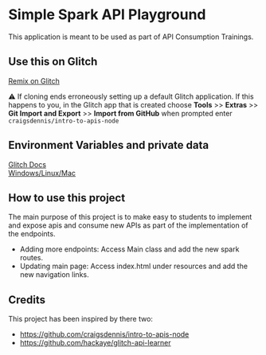 # Simple Spark API Playground 

This application is meant to be used as part of API Consumption Trainings.

## Use this on Glitch

[Remix on Glitch](https://glitch.com/edit/#!/import/git?url=https://github.com/benjagra/simple-spark-api-playground)

⚠️ If cloning ends erroneously setting up a default Glitch application. If this happens to you, in the Glitch app that is created choose **Tools** >> **Extras** >> **Git Import and Export** >> **Import from GitHub** when prompted enter  `craigsdennis/intro-to-apis-node`


## Environment Variables and private data
[Glitch Docs](https://help.glitch.com/kb/article/18-adding-private-data/)<br>[Windows/Linux/Mac](https://www.twilio.com/blog/working-with-environment-variables-in-java)

## How to use this project
The main purpose of this project is to make easy to students to implement and expose apis and consume new APIs as part of the implementation of the endpoints.
* Adding more endpoints: Access Main class and add the new spark routes.
* Updating main page: Access index.html under resources and add the new navigation links.

## Credits
This project has been inspired by there two:
* https://github.com/craigsdennis/intro-to-apis-node
* https://github.com/hackaye/glitch-api-learner

